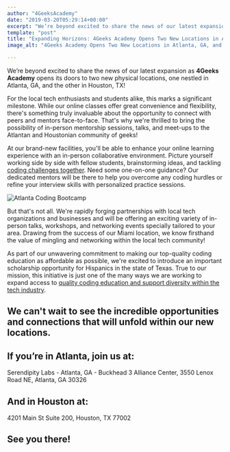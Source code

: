 ```yaml
---
author: "4GeeksAcademy"
date: "2019-03-20T05:29:14+00:00"
excerpt: "We’re beyond excited to share the news of our latest expansion as 4Geeks Academy opens its doors to two new physical locations, one nestled in Atlanta, GA, and the other in Houston, TX!"
template: "post" 
title: "Expanding Horizons: 4Geeks Academy Opens Two New Locations in Atlanta, GA, and Houston, TX!"
image_alt: "4Geeks Academy Opens Two New Locations in Atlanta, GA, and Houston, TX"

---
```


We’re beyond excited to share the news of our latest expansion as **4Geeks Academy** opens its doors to two new physical locations, one nestled in Atlanta, GA, and the other in Houston, TX!

For the local tech enthusiasts and students alike, this marks a significant milestone. While our online classes offer great convenience and flexibility, there's something truly invaluable about the opportunity to connect with peers and mentors face-to-face. That's why we're thrilled to bring the possibility of in-person mentorship sessions, talks, and meet-ups to the Atlantan and Houstonian community of geeks!

At our brand-new facilities, you'll be able to enhance your online learning experience with an in-person collaborative environment. Picture yourself working side by side with fellow students, brainstorming ideas, and tackling [coding challenges together](/Us/Coding-Bootcamp). Need some one-on-one guidance? Our dedicated mentors will be there to help you overcome any coding hurdles or refine your interview skills with personalized practice sessions.

![Atlanta Coding Bootcamp](https://breathecode.herokuapp.com/v1/media/file/atlanta-highway-jpg "Atlanta Coding Bootcamp")

But that's not all. We're rapidly forging partnerships with local tech organizations and businesses and will be offering an exciting variety of in-person talks, workshops, and networking events specially tailored to your area. Drawing from the success of our Miami location, we know firsthand the value of mingling and networking within the local tech community!

As part of our unwavering commitment to making our top-quality coding education as affordable as possible, we're excited to introduce an important scholarship opportunity for Hispanics in the state of Texas. True to our mission, this initiative is just one of the many ways we are working to expand access to [quality coding education and support diversity within the tech industry](/Us/Coding-Bootcamp).

## We can't wait to see the incredible opportunities and connections that will unfold within our new locations. 


## If you’re in Atlanta, join us at:
Serendipity Labs - Atlanta, GA - Buckhead 3 Alliance Center, 3550 Lenox Road NE, Atlanta, GA 30326 

## And in Houston at:
4201 Main St Suite 200, 
Houston, TX 77002




## See you there!
